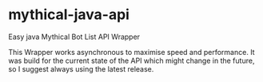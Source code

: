 # mythical-java-api
Easy java Mythical Bot List API Wrapper

This Wrapper works asynchronous to maximise speed and performance.
It was build for the current state of the API which might change in the future, so I suggest always using the latest release.

